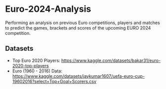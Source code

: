 # Euro-2024-Analysis

Performing an analysis on previous Euro competitions, players and matches to predict the games, brackets and scores of the upcoming EURO 2024 competition.

## Datasets

- Top Euro 2020 Players: https://www.kaggle.com/datasets/bakar31/euro-2020-top-players
- Euro (1960 - 2016) Data: https://www.kaggle.com/datasets/jaykumar1607/uefa-euro-cup-19602016?select=Top+Goal+Scorers.csv

